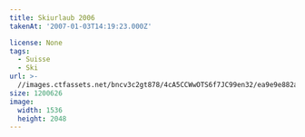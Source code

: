 ```yaml
---
title: Skiurlaub 2006
takenAt: '2007-01-03T14:19:23.000Z'

license: None
tags:
  - Suisse
  - Ski
url: >-
  //images.ctfassets.net/bncv3c2gt878/4cA5CCWwOTS6f7JC99en32/ea9e9e882a819162866def0bbee8836d/skiurlaub-2006_4560279320_o
size: 1200626
image:
  width: 1536
  height: 2048
---
```

